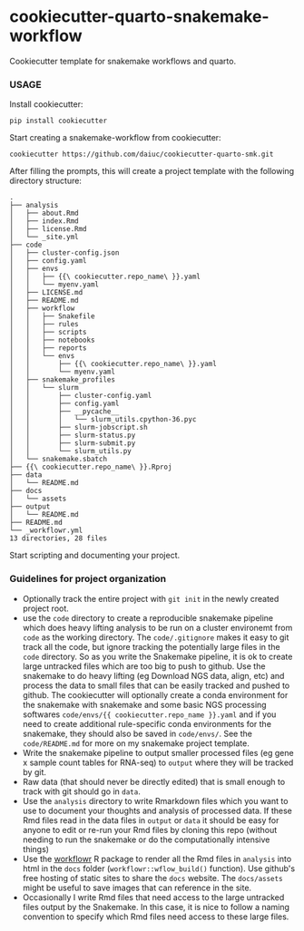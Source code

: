 # cookiecutter-quarto-snakemake-workflow

Cookiecutter template for snakemake workflows and quarto. 

### USAGE

Install cookiecutter:

```
pip install cookiecutter
```

Start creating a snakemake-workflow from cookiecutter:
```
cookiecutter https://github.com/daiuc/cookiecutter-quarto-smk.git
```

After filling the prompts, this will create a project template with the following directory structure:

```
.
├── analysis
│   ├── about.Rmd
│   ├── index.Rmd
│   ├── license.Rmd
│   └── _site.yml
├── code
│   ├── cluster-config.json
│   ├── config.yaml
│   ├── envs
│   │   ├── {{\ cookiecutter.repo_name\ }}.yaml
│   │   └── myenv.yaml
│   ├── LICENSE.md
│   ├── README.md
│   ├── workflow
│   │   ├── Snakefile 
│   │   ├── rules
│   │   ├── scripts
│   │   ├── notebooks
│   │   ├── reports
│   │   └── envs
│   │       ├── {{\ cookiecutter.repo_name\ }}.yaml
│   │       └── myenv.yaml
│   ├── snakemake_profiles
│   │   └── slurm
│   │       ├── cluster-config.yaml
│   │       ├── config.yaml
│   │       ├── __pycache__
│   │       │   └── slurm_utils.cpython-36.pyc
│   │       ├── slurm-jobscript.sh
│   │       ├── slurm-status.py
│   │       ├── slurm-submit.py
│   │       └── slurm_utils.py
│   └── snakemake.sbatch
├── {{\ cookiecutter.repo_name\ }}.Rproj
├── data
│   └── README.md
├── docs
│   └── assets
├── output
│   └── README.md
├── README.md
└── _workflowr.yml
13 directories, 28 files
```

Start scripting and documenting your project. 

### Guidelines for project organization

- Optionally track the entire project with `git init` in the newly created project root.
- use the `code` directory to create a reproducible snakemake pipeline which does heavy lifting analysis to be run on a cluster environemt from `code` as the working directory. The `code/.gitignore` makes it easy to git track all the code, but ignore tracking the potentially large files in the `code` directory. So as you write the Snakemake pipeline, it is ok to create large untracked files which are too big to push to github. Use the snakemake to do heavy lifting (eg Download NGS data, align, etc) and process the data to small files that can be easily tracked and pushed to github. The cookiecutter will optionally create a conda environment for the snakemake with snakemake and some basic NGS processing softwares `code/envs/{{ cookiecutter.repo_name }}.yaml` and if you need to create additional rule-specific conda environments for the snakemake, they should  also be saved in `code/envs/`. See the `code/README.md` for more on my snakemake project template.
- Write the snakemake pipeline to output smaller processed files (eg gene x sample count tables for RNA-seq) to `output` where they will be tracked by git.
- Raw data (that should never be directly edited) that is small enough to track with git should go in `data`. 
- Use the `analysis` directory to write Rmarkdown files which you want to use to document your thoughts and analysis of processed data. If these Rmd files read in the data files in `output` or `data` it should be easy for anyone to edit or re-run your Rmd files by cloning this repo (without needing to run the snakemake or do the computationally intensive things)
- Use the [workflowr](https://jdblischak.github.io/workflowr/index.html) R package  to render all the Rmd files in `analysis` into html in the `docs` folder (`workflowr::wflow_build()` function). Use github's free hosting of static sites to share the `docs` website. The `docs/assets` might be useful to save images that can reference in the site.
- Occasionally I write Rmd files that need access to the large untracked files output by the Snakemake. In this case, it is nice to follow a naming convention to specify which Rmd files need access to these large files.

